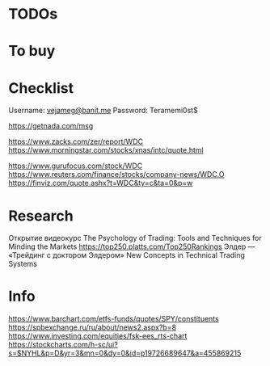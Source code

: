 # TODOs

# To buy

# Checklist

Username:	vejameg@banit.me
Password:	Teramemi0st$

https://getnada.com/msg

https://www.zacks.com/zer/report/WDC
https://www.morningstar.com/stocks/xnas/intc/quote.html

https://www.gurufocus.com/stock/WDC
https://www.reuters.com/finance/stocks/company-news/WDC.O
https://finviz.com/quote.ashx?t=WDC&ty=c&ta=0&p=w

# Research

Открытие видеокурс
The Psychology of Trading: Tools and Techniques for Minding the Markets
https://top250.platts.com/Top250Rankings
Элдер — «Трейдинг с доктором Элдером»
New Concepts in Technical Trading Systems

# Info

https://www.barchart.com/etfs-funds/quotes/SPY/constituents
https://spbexchange.ru/ru/about/news2.aspx?b=8
https://www.investing.com/equities/fsk-ees_rts-chart
https://stockcharts.com/h-sc/ui?s=$NYHL&p=D&yr=3&mn=0&dy=0&id=p19726689647&a=455869215
